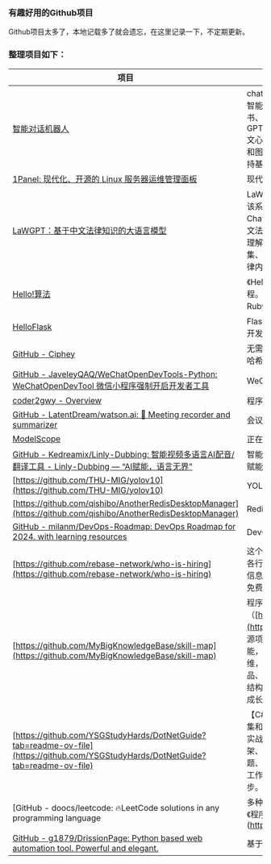 ### 有趣好用的Github项目
Github项目太多了，本地记载多了就会遗忘，在这里记录一下，不定期更新。



### 整理项目如下：
| 项目 | 简介 |
| --- | --- |
| [智能对话机器人](https://github.com/zhayujie/chatgpt-on-wechat) | chatgpt-on-wechat（简称CoW）项目是基于大模型的智能对话机器人，支持微信公众号、企业微信应用、飞书、钉钉接入，可选择GPT3.5/GPT4.0/Claude/Gemini/LinkAI/ChatGLM/KIMI/文心一言/讯飞星火/通义千问/LinkAI，能处理文本、语音和图片，通过插件访问操作系统和互联网等外部资源，支持基于自有知识库定制企业AI应用。 |
| [1Panel:   现代化、开源的 Linux 服务器运维管理面板](https://github.com/1Panel-dev/1Panel) | 现代化、开源的 Linux 服务器运维管理面板 |
| [LaWGPT：基于中文法律知识的大语言模型](https://github.com/pengxiao-song/LawGPT) | LaWGPT是一系列基于中文法律知识的开源大语言模型。该系列模型在通用中文基础模型（如Chinese-LLaMA、ChatGLM等）的基础上增强了法律领域词汇表、大规模中文法律语料预训练，增强了大模型在法律领域的基础语义理解能力。在此基础上，构建了法律领域对话问答数据集、中国司法考试数据集进行指令精调，提升了模型对法律内容的理解和执行能力。 |
| [Hello!算法](https://github.com/krahets/hello-algo) | 《Hello 算法》：动画图解、一键运行的数据结构与算法教程。支持 Python, Java, C++, C, C#, JS, Go, Swift, Rust, Ruby, Kotlin, TS, Dart 代码 |
| [HelloFlask](https://github.com/greyli/helloflask) | Flask 入门教程：基于 Flask 2.1.x。使用 Python 和 Flask 开发Web 程序 |
| [GitHub - Ciphey](https://github.com/Ciphey/Ciphey) | 无需知道密钥或密码即可自动解密加密、解码编码并破解哈希 |
| [GitHub - JaveleyQAQ/WeChatOpenDevTools-Python: WeChatOpenDevTool 微信小程序强制开启开发者工具](https://github.com/JaveleyQAQ/WeChatOpenDevTools-Python) | WeChatOpenDevTool 微信小程序强制开启开发者工具 |
| [coder2gwy - Overview](https://github.com/coder2gwy) | 程序员考公coder2gwy |
| [GitHub - LatentDream/watson.ai: 🔎 Meeting recorder and summarizer](https://github.com/latentdream/watson.ai) | 会议记录器和摘要器 |
| [ModelScope](https://github.com/modelscope) | 正在构建的模型即服务：让所有者使用人工智能。 |
| [GitHub - Kedreamix/Linly-Dubbing: 智能视频多语言AI配音/翻译工具 - Linly-Dubbing — “AI赋能，语言无界”](https://github.com/Kedreamix/Linly-Dubbing) | 智能视频多语言AI配音/翻译工具 - Linly-Dubbing — “AI赋能，语言无界” |
| [https://github.com/THU-MIG/yolov10](https://github.com/THU-MIG/yolov10) | YOLOv10：实时端到端物体检测 |
| [https://github.com/qishibo/AnotherRedisDesktopManager](https://github.com/qishibo/AnotherRedisDesktopManager) | Redis 桌面管理器，兼容 Linux、Windows、Mac。 |
| [GitHub - milanm/DevOps-Roadmap: DevOps Roadmap for 2024. with learning resources](https://github.com/milanm/DevOps-Roadmap) | DevOps 路线图 2024 |
| [https://github.com/rebase-network/who-is-hiring](https://github.com/rebase-network/who-is-hiring) | <font style="color:rgb(31, 35, 40);">这个仓库是由Rebase社区创建的，为区块链行业以及其他各行各业的企业和团队提供招聘信息披露机会，所有招聘信息都将在Rebase社区的所有媒体上进行发布。这些都是免费的！</font> |
| [https://github.com/MyBigKnowledgeBase/skill-map](https://github.com/MyBigKnowledgeBase/skill-map) | <font style="color:rgb(31, 35, 40);">程序员技能图谱是由极客邦科技 Geekbang（</font>[https://www.geekbang.org/](https://www.geekbang.org/)<font style="color:rgb(31, 35, 40);">）发起的一个技术社区开源项目，志在汇集、整理、共建泛 IT 技术领域（人工智能，前端开发，移动开发，云计算，大数据，架构，运维，安全，后端开发，测试，智能硬件等）及互联网产品、运营等领域学习技能图谱，帮助程序员梳理知识框架结构，并尝试提供路径指导和精华资源，方便技术人学习成长。</font> |
| [https://github.com/YSGStudyHards/DotNetGuide?tab=readme-ov-file](https://github.com/YSGStudyHards/DotNetGuide?tab=readme-ov-file) | <font style="color:rgb(31, 35, 40);">【C#/.NET/.NET Core学习、工作、面试指南】记录、收集和总结C#/.NET/.NET Core基础知识、学习路线、开发实战、编程技巧练习、学习视频、文章、书籍、项目框架、社区组织、开发必备工具、技术前沿周刊、常见面试题、面试须知、简历模板、人才招聘、以及自己在学习和工作中的一些微薄见解。希望能和大家一起学习，共同进步。</font> |
| [GitHub - doocs/leetcode: 🔥LeetCode solutions in any programming language | 多种编程语言实现 LeetCode、《剑指 Offer（第 2 版）》、《程序员面试金典（第 6 版）》题解](https://github.com/doocs/leetcode) | LeetCode solutions in any programming language | 多种编程语言实现 LeetCode、《剑指 Offer（第 2 版）》、《程序员面试金典（第 6 版）》题解 |
| [GitHub - g1879/DrissionPage: Python based web automation tool. Powerful and elegant.](https://github.com/g1879/DrissionPage) | 基于 Python 的 Web 自动化工具。功能强大且优雅。 |




